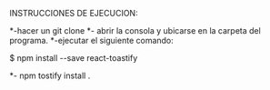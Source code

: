 INSTRUCCIONES DE EJECUCION:

*-hacer un git clone
*- abrir la consola y ubicarse en la carpeta del programa.
*-ejecutar el siguiente comando:

$ npm install --save react-toastify

*- npm tostify install
.

